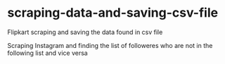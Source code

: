 # scraping-data-and-saving-csv-file

Flipkart scraping and saving the data found in csv file


Scraping Instagram and finding the list of followeres who are not in the following list and vice versa
